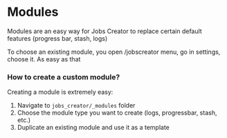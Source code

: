 # Modules

Modules are an easy way for Jobs Creator to replace certain default features (progress bar, stash, logs)

To choose an existing module, you open /jobscreator menu, go in settings, choose it. As easy as that

### How to create a custom module?

Creating a module is extremely easy:

1. Navigate to `jobs_creator/_modules` folder
2. Choose the module type you want to create (logs, progressbar, stash, etc.)
3. Duplicate an existing module and use it as a template
